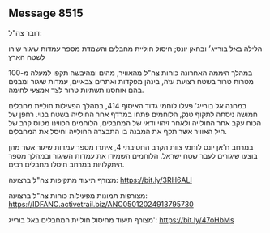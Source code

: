 ## Message 8515

דובר צה"ל:

הלילה באל בורייג׳ ובחאן יונס; חיסול חוליית מחבלים והשמדת מספר עמדות שיגור שירו לשטח הארץ

במהלך היממה האחרונה כוחות צה"ל מהאוויר, מהים ומהיבשה תקפו למעלה מ-100 מטרות טרור בשטח רצועת עזה, בינהן מפקדות ואתרים צבאיים, עמדות שיגור ומבנים בהם אוחסנו תשתיות טרור לצד אמצעי לחימה.

במחנה אל בורייג' פעלו לוחמי גדוד האיסוף 414, במהלך הפעילות חוליית מחבלים חמושה ניסתה לתקוף טנק, הלוחמים פתחו במרדף אחר החולייה בשטח בנוי. 
רחפן של הכוח עקב אחר החולייה ולאחר זיהוי ודאי של המחבלים, הלוחמים הכווינו מטוס קרב של חיל האוויר אשר תקף את המבנה בו התבצרה החולייה וחיסל את המחבלים.

במרחב ח'אן יונס לוחמי צוות הקרב החטיבתי 4, איתרו מספר עמדות שיגור אשר מהן בוצעו שיגורים לעבר שטח ישראל. הלוחמים השמידו את עמדות השיגור ובמהלך מספר היתקלויות במרחב חיסלו מחבלים רבים.

מצורף תיעוד מתקיפות צה"ל ברצועה: https://bit.ly/3RH6ALI

מצורפות תמונות מפעילות כוחות צה"ל ברצועה: https://IDFANC.activetrail.biz/ANC05012024913795730

מצורף תיעוד מחיסול חוליית המחבלים באל בורייג': https://bit.ly/47oHbMs

